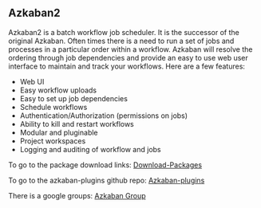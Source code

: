 ## Azkaban2

Azkaban2 is a batch workflow job scheduler. It is the successor of the original Azkaban. Often times there is a need to run a set of jobs and processes in a particular order within a workflow. Azkaban will resolve the ordering through job dependencies and provide an easy to use web user interface to maintain and track your workflows.
Here are a few features:
* Web UI
* Easy workflow uploads
* Easy to set up job dependencies
* Schedule workflows
* Authentication/Authorization (permissions on jobs)
* Ability to kill and restart workflows
* Modular and pluginable
* Project workspaces
* Logging and auditing of workflow and jobs

To go to the package download links: [Download-Packages](azkaban2/wiki/Download-Packages)

To go to the azkaban-plugins github repo: [Azkaban-plugins](azkaban-plugins)

There is a google groups: [Azkaban Group](https://groups.google.com/forum/?fromgroups#!forum/azkaban-dev)
